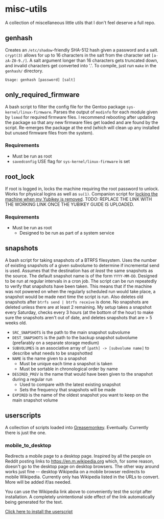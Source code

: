# misc-utils

A collection of miscellaneous little utils that I don't feel deserve a full repo.

## genhash
Creates an `/etc/shadow`-friendly SHA-512 hash given a password and a salt.
`crypt(3)` allows for up to 16 characters in the salt from the character set `[a-zA-Z0-9./]`.
A salt argument longer than 16 characters gets truncated down, and invalid characters get converted into '.'.
To compile, just run `make` in the `genhash/` directory.

```
Usage: genhash [password] [salt]
```

## only_required_firmware
A bash script to filter the config file for the Gentoo package `sys-kernel/linux-firmware`.
Parses the output of `modinfo` for each module given by `lsmod` for required firmware files.
I recommend rebooting after updating the package so that any new firmware files get loaded and are found by the script.
Re-emerges the package at the end (which will clean up any installed but unused firmware files from the system).

### Requirements
 * Must be run as root
 * `savedconfig` USE flag for `sys-kernel/linux-firmware` is set

## root_lock
If root is logged in, locks the machine requiring the root password to unlock.
Works for physical logins as well as `su(1)`.
Companion script for [locking the machine when my Yubikey is removed][yubikey].
TODO: REPLACE THE LINK WITH THE WORKING LINK ONCE THE YUBIKEY GUIDE IS UPLOADED.

### Requirements
 * Must be run as root
   * Designed to be run as part of a system service

## snapshots
A bash script for taking snapshots of a BTRFS filesystem.
Uses the number of existing snapshots of a given subvolume to determine if incremental send is used.
Assumes that the destination has *at least* the same snapshots as the source.
The default snapshot name is of the form `YYYY-MM-DD`.
Designed to be run at regular intervals in a cron job.
The script can be run repeatedly to verify that snapshots have been taken.
This means that if the machine was not powered on when the regularly scheduled run would take place, a snapshot would be made next time the script is run.
Also deletes old snapshots after `btrfs send | btrfs receive` is done.
No snapshots are deleted unless there are at least 2 remaining.
My setup takes a snapshot every Saturday, checks every 3 hours (at the bottom of the hour) to make sure the snapshots aren't out of date, and deletes snapshots that are > 5 weeks old.

 * `SRC_SNAPSHOTS` is the path to the main snapshot subvolume
 * `DEST_SNAPSHOTS` is the path to the backup snapshot subvolume (prefarably on a separate storage medium)
 * `SUBVOLUMES` is an associative array of `[path] -> [subvolume name]` to describe what needs to be snapshotted
 * `NAME` is the name given to a snapshot
    * Must be unique each time a snapshot is taken
    * Must be sortable in chronological order by name
 * `DESIRED_PREV` is the name that would have been given to the snapshot during a regular run
    * Used to compare with the latest existing snapshot
    * Sets the frequency that snapshots will be made
 * `EXPIRED` is the name of the oldest snapshot you want to keep on the main snapshot volume

## userscripts
A collection of scripts loaded into [Greasemonkey](https://www.greasespot.net).
Eventually.
Currently there is just the one.

### mobile_to_desktop
Redirects a mobile page to a desktop page.
Inspired by all the people on Reddit posting links to https://en.m.wikipedia.org which, for some reason, doesn't go to the desktop page on desktop browsers.
The other way around works just fine -- desktop Wikipedia on a mobile browser redirects to mobile Wikipedia.
Currently only has Wikipedia listed in the URLs to convert.
More will be added if/as needed.

You can use the Wikipedia link above to conveniently test the script after installation.
A completely unintentional side effect of the link automatically being generated for the text.

[Click here to install the userscript](https://github.com/xxc3nsoredxx/misc-utils/raw/master/userscripts/mobile_to_desktop.user.js)


<!-- link refs -->
[yubikey]: https://example.com
